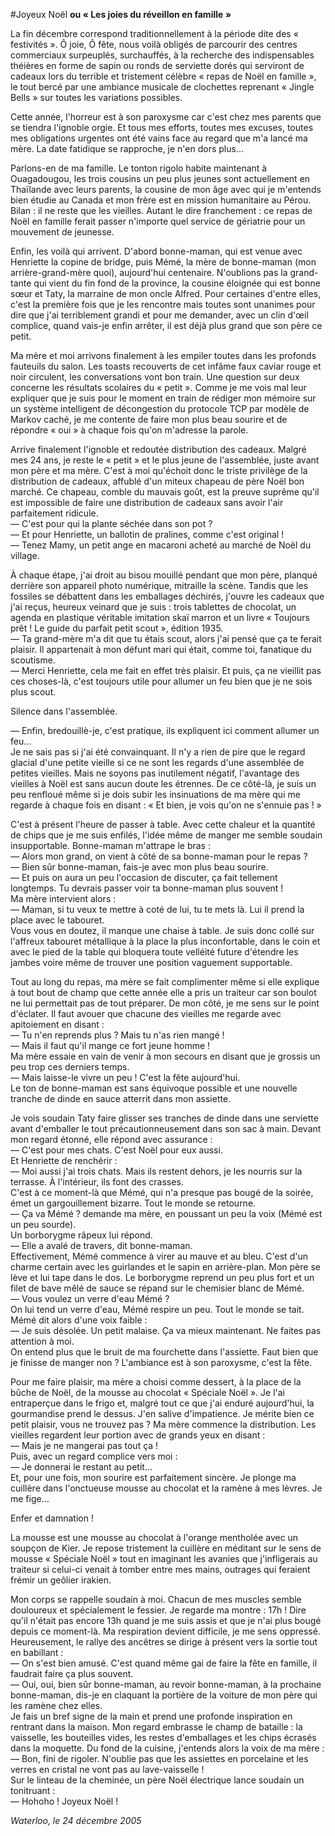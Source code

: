#Joyeux Noël
**ou « Les joies du réveillon en famille »**


La fin décembre correspond traditionnellement à la période dite des « festivités ». Ô joie, Ô fête, nous voilà obligés de parcourir des centres commerciaux surpeuplés, surchauffés, à la recherche des indispensables théières en forme de sapin ou ronds de serviette dorés qui serviront de cadeaux lors du terrible et tristement célèbre « repas de Noël en famille », le tout bercé par une ambiance musicale de clochettes reprenant « Jingle Bells » sur toutes les variations possibles.

Cette année, l'horreur est à son paroxysme car c'est chez mes parents que se tiendra l'ignoble orgie. Et tous mes efforts, toutes mes excuses, toutes mes obligations urgentes ont été vains face au regard que m'a lancé ma mère. La date fatidique se rapproche, je n'en dors plus…

Parlons-en de ma famille. Le tonton rigolo habite maintenant à Ouagadougou, les trois cousins un peu plus jeunes sont actuellement en Thaïlande avec leurs parents, la cousine de mon âge avec qui je m'entends bien étudie au Canada et mon frère est en mission humanitaire au Pérou. Bilan : il ne reste que les vieilles. Autant le dire franchement : ce repas de Noël en famille ferait passer n'importe quel service de gériatrie pour un mouvement de jeunesse.

Enfin, les voilà qui arrivent. D'abord bonne-maman, qui est venue avec Henriette la copine de bridge, puis Mémé, la mère de bonne-maman (mon arrière-grand-mère quoi), aujourd'hui centenaire. N'oublions pas la grand-tante qui vient du fin fond de la province, la cousine éloignée qui est bonne sœur et Taty, la marraine de mon oncle Alfred. Pour certaines d'entre elles, c'est la première fois que je les rencontre mais toutes sont unanimes pour dire que j'ai terriblement grandi et pour me demander, avec un clin d'œil complice, quand vais-je enfin arrêter, il est déjà plus grand que son père ce petit.

 Ma mère et moi arrivons finalement à les empiler toutes dans les profonds fauteuils du salon. Les toasts recouverts de cet infâme faux caviar rouge et noir circulent, les conversations vont bon train. Une question sur deux concerne les résultats scolaires du « petit ». Comme je me vois mal leur expliquer que je suis pour le moment en train de rédiger mon mémoire sur un système intelligent de décongestion du protocole TCP par modèle de Markov caché, je me contente de faire mon plus beau sourire et de répondre « oui » à chaque fois qu'on m'adresse la parole.

Arrive finalement l'ignoble et redoutée distribution des cadeaux. Malgré mes 24 ans, je reste le « petit » et le plus jeune de l'assemblée, juste avant mon père et ma mère. C'est à moi qu'échoit donc le triste privilège de la distribution de cadeaux, affublé d'un miteux chapeau de père Noël bon marché. Ce chapeau, comble du mauvais goût, est la preuve suprême qu'il est impossible de faire une distribution de cadeaux sans avoir l'air parfaitement ridicule.  
— C'est pour qui la plante séchée dans son pot ?  
— Et pour Henriette, un ballotin de pralines, comme c'est original !  
— Tenez Mamy, un petit ange en macaroni acheté au marché de Noël du village.

À chaque étape, j'ai droit au bisou mouillé pendant que mon père, planqué derrière son appareil photo numérique, mitraille la scène. Tandis que les fossiles se débattent dans les emballages déchirés, j'ouvre les cadeaux que j'ai reçus, heureux veinard que je suis : trois tablettes de chocolat, un agenda en plastique véritable imitation skaï marron et un livre « Toujours prêt ! Le guide du parfait petit scout », édition 1935.  
— Ta grand-mère m'a dit que tu étais scout, alors j'ai pensé que ça te ferait plaisir. Il appartenait à mon défunt mari qui était, comme toi, fanatique du scoutisme.  
— Merci Henriette, cela me fait en effet très plaisir. Et puis, ça ne vieillit pas ces choses-là, c'est toujours utile pour allumer un feu bien que je ne sois plus scout.

Silence dans l'assemblée.

— Enfin, bredouillè-je, c'est pratique, ils expliquent ici comment allumer un feu…  
Je ne sais pas si j'ai été convainquant. Il n'y a rien de pire que le regard glacial d'une petite vieille si ce ne sont les regards d'une assemblée de petites vieilles. Mais ne soyons pas inutilement négatif, l'avantage des vieilles à Noël est sans aucun doute les étrennes. De ce côté-là, je suis un peu renfloué même si je dois subir les insinuations de ma mère qui me regarde à chaque fois en disant : « Et bien, je vois qu'on ne s'ennuie pas ! »

C'est à présent l'heure de passer à table. Avec cette chaleur et la quantité de chips que je me suis enfilés, l'idée même de manger me semble soudain insupportable. Bonne-maman m'attrape le bras :  
— Alors mon grand, on vient à côté de sa bonne-maman pour le repas ?  
— Bien sûr bonne-maman, fais-je avec mon plus beau sourire.  
— Et puis on aura un peu l'occasion de discuter, ça fait tellement longtemps. Tu devrais passer voir ta bonne-maman plus souvent !  
Ma mère intervient alors :  
— Maman, si tu veux te mettre à coté de lui, tu te mets là. Lui il prend la place avec le tabouret.  
Vous vous en doutez, il manque une chaise à table. Je suis donc collé sur l'affreux tabouret métallique à la place la plus inconfortable, dans le coin et avec le pied de la table qui bloquera toute velléité future d'étendre les jambes voire même de trouver une position vaguement supportable.

Tout au long du repas, ma mère se fait complimenter même si elle explique à tout bout de champ que cette année elle a pris un traiteur car son boulot ne lui permettait pas de tout préparer. De mon côté, je me sens sur le point d'éclater. Il faut avouer que chacune des vieilles me regarde avec apitoiement en disant :  
— Tu n'en reprends plus ? Mais tu n'as rien mangé !  
— Mais il faut qu'il mange ce fort jeune homme !  
Ma mère essaie en vain de venir à mon secours en disant que je grossis un peu trop ces derniers temps.  
— Mais laisse-le vivre un peu ! C'est la fête aujourd'hui.  
Le ton de bonne-maman est sans équivoque possible et une nouvelle tranche de dinde en sauce atterrit dans mon assiette.

Je vois soudain Taty faire glisser ses tranches de dinde dans une serviette avant d'emballer le tout précautionneusement dans son sac à main. Devant mon regard étonné, elle répond avec assurance :  
— C'est pour mes chats. C'est Noël pour eux aussi.  
Et Henriette de renchérir :  
— Moi aussi j'ai trois chats. Mais ils restent dehors, je les nourris sur la terrasse. À l'intérieur, ils font des crasses.  
C'est à ce moment-là que Mémé, qui n'a presque pas bougé de la soirée, émet un gargouillement bizarre. Tout le monde se retourne.  
— Ça va Mémé ? demande ma mère, en poussant un peu la voix (Mémé est un peu sourde).  
Un borborygme râpeux lui répond.  
— Elle a avalé de travers, dit bonne-maman.  
Effectivement, Mémé commence à virer au mauve et au bleu. C'est d'un charme certain avec les guirlandes et le sapin en arrière-plan. Mon père se lève et lui tape dans le dos. Le borborygme reprend un peu plus fort et un filet de bave mêlé de sauce se répand sur le chemisier blanc de Mémé.  
— Vous voulez un verre d'eau Mémé ?  
On lui tend un verre d'eau, Mémé respire un peu. Tout le monde se tait. Mémé dit alors d'une voix faible :  
— Je suis désolée. Un petit malaise. Ça va mieux maintenant. Ne faites pas attention à moi.  
On entend plus que le bruit de ma fourchette dans l'assiette. Faut bien que je finisse de manger non ? L'ambiance est à son paroxysme, c'est la fête.

Pour me faire plaisir, ma mère a choisi comme dessert, à la place de la bûche de Noël, de la mousse au chocolat « Spéciale Noël ». Je l'ai entraperçue dans le frigo et, malgré tout ce que j'ai enduré aujourd'hui, la gourmandise prend le dessus. J'en salive d'impatience. Je mérite bien ce petit plaisir, vous ne trouvez pas ? Ma mère commence la distribution. Les vieilles regardent leur portion avec de grands yeux en disant :  
— Mais je ne mangerai pas tout ça !  
Puis, avec un regard complice vers moi :  
— Je donnerai le restant au petit…  
Et, pour une fois, mon sourire est parfaitement sincère. Je plonge ma cuillère dans l'onctueuse mousse au chocolat et la ramène à mes lèvres. Je me fige…

Enfer et damnation !

La mousse est une mousse au chocolat à l'orange mentholée avec un soupçon de Kier. Je repose tristement la cuillère en méditant sur le sens de mousse « Spéciale Noël » tout en imaginant les avanies que j'infligerais au traiteur si celui-ci venait à tomber entre mes mains, outrages qui feraient frémir un geôlier irakien.

Mon corps se rappelle soudain à moi. Chacun de mes muscles semble douloureux et spécialement le fessier. Je regarde ma montre : 17h ! Dire qu'il n'était pas encore 13h quand je me suis assis et que je n'ai plus bougé depuis ce moment-là. Ma respiration devient difficile, je me sens oppressé. Heureusement, le rallye des ancêtres se dirige à présent vers la sortie tout en babillant :  
— On s'est bien amusé. C'est quand même gai de faire la fête en famille, il faudrait faire ça plus souvent.  
— Oui, oui, bien sûr bonne-maman, au revoir bonne-maman, à la prochaine bonne-maman, dis-je en claquant la portière de la voiture de mon père qui les ramène chez elles.  
Je fais un bref signe de la main et prend une profonde inspiration en rentrant dans la maison. Mon regard embrasse le champ de bataille : la vaisselle, les bouteilles vides, les restes d'emballages et les chips écrasés dans la moquette. Du fond de la cuisine, j'entends alors la voix de ma mère :  
— Bon, fini de rigoler. N'oublie pas que les assiettes en porcelaine et les verres en cristal ne vont pas au lave-vaisselle !  
Sur le linteau de la cheminée, un père Noël électrique lance soudain un tonitruant :  
— Hohoho ! Joyeux Noël !

*Waterloo, le 24 décembre 2005*
